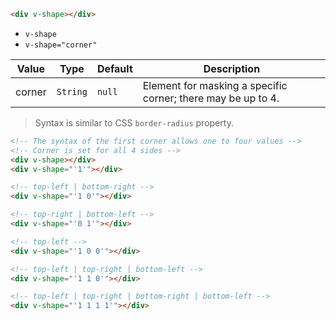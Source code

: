 ```html
<div v-shape></div>
```

- `v-shape`
- `v-shape="corner"`

| Value  | Type     | Default | Description                                                  |
| ------ | -------- | ------- | ------------------------------------------------------------ |
| corner | `String` | `null`  | Element for masking a specific corner; there may be up to 4. |

> Syntax is similar to CSS `border-radius` property.

```html
<!-- The syntax of the first corner allows one to four values -->
<!-- Corner is set for all 4 sides -->
<div v-shape></div>
<div v-shape="'1'"></div>

<!-- top-left | bottom-right -->
<div v-shape="'1 0'"></div>

<!-- top-right | bottom-left -->
<div v-shape="'0 1'"></div>

<!-- top-left -->
<div v-shape="'1 0 0'"></div>

<!-- top-left | top-right | bottom-left -->
<div v-shape="'1 1 0'"></div>

<!-- top-left | top-right | bottom-right | bottom-left -->
<div v-shape="'1 1 1 1'"></div>
```
